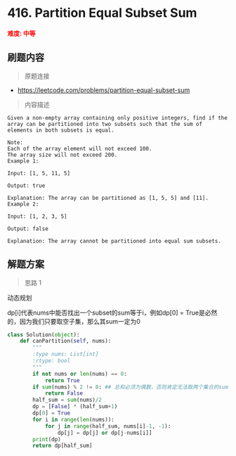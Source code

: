 #  416. Partition Equal Subset Sum
**<font color=red>难度: 中等</font>**

## 刷题内容

> 原题连接

* https://leetcode.com/problems/partition-equal-subset-sum

> 内容描述

```
Given a non-empty array containing only positive integers, find if the array can be partitioned into two subsets such that the sum of elements in both subsets is equal.

Note:
Each of the array element will not exceed 100.
The array size will not exceed 200.
Example 1:

Input: [1, 5, 11, 5]

Output: true

Explanation: The array can be partitioned as [1, 5, 5] and [11].
Example 2:

Input: [1, 2, 3, 5]

Output: false

Explanation: The array cannot be partitioned into equal sum subsets.
```

## 解题方案

> 思路 1

动态规划

dp[i]代表nums中能否找出一个subset的sum等于i，例如dp[0] = True是必然的，因为我们只要取空子集，那么其sum一定为0

```python
class Solution(object):
    def canPartition(self, nums):
        """
        :type nums: List[int]
        :rtype: bool
        """
        if not nums or len(nums) == 0:
            return True
        if sum(nums) % 2 != 0: ## 总和必须为偶数，否则肯定无法取两个集合的sum相等
            return False
        half_sum = sum(nums)/2
        dp = [False] * (half_sum+1)
        dp[0] = True
        for i in range(len(nums)):
            for j in range(half_sum, nums[i]-1, -1):
                dp[j] = dp[j] or dp[j-nums[i]]
        print(dp)
        return dp[half_sum]
```




